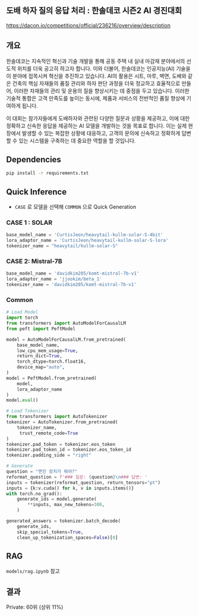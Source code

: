 ## 도배 하자 질의 응답 처리 : 한솔데코 시즌2 AI 경진대회
https://dacon.io/competitions/official/236216/overview/description

## 개요
한솔데코는 지속적인 혁신과 기술 개발을 통해 공동 주택 내 실내 마감재 분야에서의 선도적 위치를 더욱 공고히 하고자 합니다. 이와 더불어, 한솔데코는 인공지능(AI) 기술을 이 분야에 접목시켜 혁신을 추진하고 있습니다. AI의 활용은 시트, 마루, 벽면, 도배와 같은 건축의 핵심 자재들의 품질 관리와 하자 판단 과정을 더욱 정교하고 효율적으로 만들어, 이러한 자재들의 관리 및 운용의 질을 향상시키는 데 중점을 두고 있습니다. 이러한 기술적 통합은 고객 만족도를 높이는 동시에, 제품과 서비스의 전반적인 품질 향상에 기여하게 됩니다.

이 대회는 참가자들에게 도배하자와 관련된 다양한 질문과 상황을 제공하고, 이에 대한 정확하고 신속한 응답을 제공하는 AI 모델을 개발하는 것을 목표로 합니다. 이는 실제 현장에서 발생할 수 있는 복잡한 상황에 대응하고, 고객의 문의에 신속하고 정확하게 답변할 수 있는 시스템을 구축하는 데 중요한 역할을 할 것입니다.

## Dependencies
```bash
pip install -r requirements.txt
```

## Quick Inference
- `CASE` 로 모델을 선택해 `COMMON` 으로 Quick Generation
### CASE 1 : SOLAR
```python
base_model_name = 'CurtisJeon/heavytail-kullm-solar-S-4bit'
lora_adaptor_name = 'CurtisJeon/heavytail-kullm-solar-S-lora'
tokenizer_name = "heavytail/kullm-solar-S"
```
### CASE 2: Mistral-7B
```python
base_model_name = 'davidkim205/komt-mistral-7b-v1'
lora_adaptor_name = 'jjookim/beta_1'
tokenizer_name = 'davidkim205/komt-mistral-7b-v1'
```
### Common
```python
# Load Model
import torch
from transformers import AutoModelForCausalLM
from peft import PeftModel

model = AutoModelForCausalLM.from_pretrained(
    base_model_name,
    low_cpu_mem_usage=True,
    return_dict=True,
    torch_dtype=torch.float16,
    device_map="auto",
)
model = PeftModel.from_pretrained(
    model,
    lora_adaptor_name
)
model.eval()
```

```python
# Load Tokenizer
from transformers import AutoTokenizer
tokenizer = AutoTokenizer.from_pretrained(
    tokenizer_name,
     trust_remote_code=True
)
tokenizer.pad_token = tokenizer.eos_token
tokenizer.pad_token_id = tokenizer.eos_token_id
tokenizer.padding_side = "right" 
```

```python
# Generate
question = "면진 장치가 뭐야?"
reformat_question = f'### 질문: {question}\n### 답변: '
inputs = tokenizer(reformat_question, return_tensors="pt")
inputs = {k:v.cuda() for k, v in inputs.items()}
with torch.no_grad():
    generate_ids = model.generate(
        **inputs, max_new_tokens=300,
    )

generated_answers = tokenizer.batch_decode(
    generate_ids, 
    skip_special_tokens=True, 
    clean_up_tokenization_spaces=False)[0]
```

## RAG
`models/rag.ipynb` 참고

## 결과
Private: 60위 (상위 11%)
